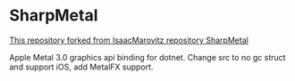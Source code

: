 # SharpMetal
[This repository forked from IsaacMarovitz repository SharpMetal](https://github.com/IsaacMarovitz/SharpMetal)

Apple Metal 3.0 graphics api binding for dotnet. Change src to no gc struct and support iOS, add MetalFX support.
